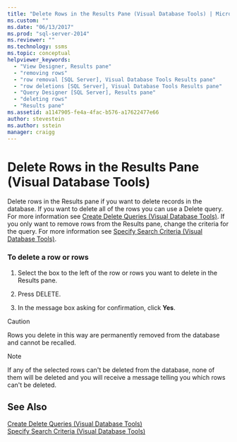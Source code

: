 ```yaml
---
title: "Delete Rows in the Results Pane (Visual Database Tools) | Microsoft Docs"
ms.custom: ""
ms.date: "06/13/2017"
ms.prod: "sql-server-2014"
ms.reviewer: ""
ms.technology: ssms
ms.topic: conceptual
helpviewer_keywords: 
  - "View Designer, Results pane"
  - "removing rows"
  - "row removal [SQL Server], Visual Database Tools Results pane"
  - "row deletions [SQL Server], Visual Database Tools Results pane"
  - "Query Designer [SQL Server], Results pane"
  - "deleting rows"
  - "Results pane"
ms.assetid: a1147905-fe4a-4fac-b576-a17622477e66
author: stevestein
ms.author: sstein
manager: craigg
---
```

# Delete Rows in the Results Pane (Visual Database Tools)
  Delete rows in the Results pane if you want to delete records in the database. If you want to delete all of the rows you can use a Delete query. For more information see [Create Delete Queries &#40;Visual Database Tools&#41;](visual-database-tools.md). If you only want to remove rows from the Results pane, change the criteria for the query. For more information see [Specify Search Criteria &#40;Visual Database Tools&#41;](specify-search-criteria-visual-database-tools.md).  
  
### To delete a row or rows  
  
1.  Select the box to the left of the row or rows you want to delete in the Results pane.  
  
2.  Press DELETE.  
  
3.  In the message box asking for confirmation, click **Yes**.  
  
> [!CAUTION]  
>  Rows you delete in this way are permanently removed from the database and cannot be recalled.  
  
> [!NOTE]  
>  If any of the selected rows can't be deleted from the database, none of them will be deleted and you will receive a message telling you which rows can't be deleted.  
  
## See Also  
 [Create Delete Queries &#40;Visual Database Tools&#41;](visual-database-tools.md)   
 [Specify Search Criteria &#40;Visual Database Tools&#41;](specify-search-criteria-visual-database-tools.md)  
  
  
